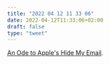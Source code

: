 ```yaml
---
title: "2022 04 12 11 33 06"
date: 2022-04-12T11:33:06+02:00
draft: false
type: "tweet"
---
```

[An Ode to Apple's Hide My Email](https://empty.coffee/an-ode-to-apples-hide-my-email/).
